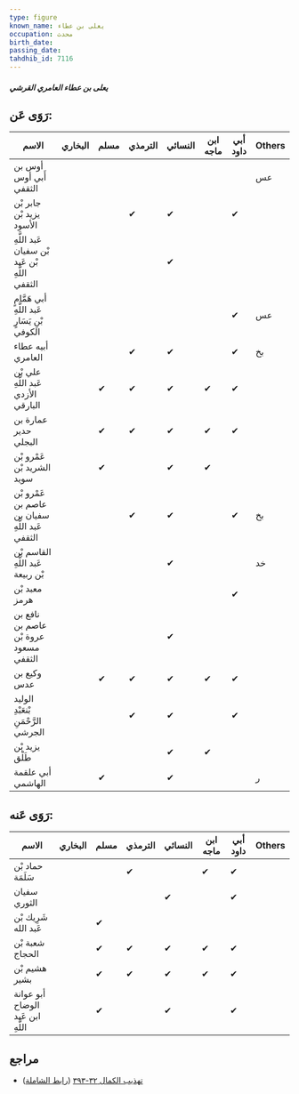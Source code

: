 ```yaml
---
type: figure
known_name: يعلى بن عطاء
occupation: محدث
birth_date:
passing_date:
tahdhib_id: 7116
---
```

##### يعلى بن عطاء العامري القرشي

## رَوَى عَن:
| الاسم                                           | البخاري | مسلم | الترمذي | النسائي | ابن ماجه | أبي داود | Others |
| ----------------------------------------------- | ------- | ---- | ------- | ------- | -------- | -------- | ------ |
| أوس بن أَبي أوس الثقفي                          |         |      |         |         |          |          | عس     |
| جابر بْن يزيد بْن الأسود                        |         |      | ✔       | ✔       |          | ✔        |        |
| عَبد اللَّهِ بْن سفيان بْن عَبد اللَّهِ الثقفي  |         |      |         | ✔       |          |          |        |
| أبي هَمَّامٍ عَبد اللَّهِ بْنِ يَسَارٍ الكوفي   |         |      |         |         |          | ✔        | عس     |
| أبيه عطاء العامري                               |         |      | ✔       | ✔       |          | ✔        | بخ     |
| علي بْن عَبد اللَّهِ الأزدي البارقي             |         | ✔    | ✔       | ✔       | ✔        | ✔        |        |
| عمارة بن حدير البجلي                            |         | ✔    | ✔       | ✔       | ✔        | ✔        |        |
| عَمْرو بْن الشريد بْن سويد                      |         | ✔    |         | ✔       | ✔        |          |        |
| عَمْرو بْن عاصم بن سفيان بن عَبد اللَّهِ الثقفي |         |      | ✔       | ✔       |          | ✔        | بخ     |
| القاسم بْن عَبد اللَّهِ بْن ربيعة               |         |      |         | ✔       |          |          | خد     |
| معبد بْن هرمز                                   |         |      |         |         |          | ✔        |        |
| نافع بن عاصم بن عروة بْن مسعود الثقفي           |         |      |         | ✔       |          |          |        |
| وكيع بن عدس                                     |         | ✔    | ✔       | ✔       | ✔        | ✔        |        |
| الوليد بْنعَبْدِ الرَّحْمَنِ الجرشي             |         |      | ✔       | ✔       |          | ✔        |        |
| يزيد بْن طَلْق                                  |         |      |         | ✔       | ✔        |          |        |
| أبي علقمة الهاشمي                               |         | ✔    |         | ✔       |          |          | ر      |
## رَوَى عَنه:
| الاسم                             | البخاري | مسلم | الترمذي | النسائي | ابن ماجه | أبي داود | Others |
| --------------------------------- | ------- | ---- | ------- | ------- | -------- | -------- | ------ |
| حماد بْن سَلَمَة                  |         |      | ✔       |         | ✔        | ✔        |        |
| سفيان الثوري                      |         |      |         | ✔       |          | ✔        |        |
| شَرِيك بْن عَبد الله              |         | ✔    |         |         |          |          |        |
| شعبة بْن الحجاج                   |         | ✔    | ✔       | ✔       | ✔        | ✔        |        |
| هشيم بْن بشير                     |         | ✔    | ✔       | ✔       | ✔        | ✔        |        |
| أبو عوانة الوضاح ابن عَبد اللَّهِ |         | ✔    |         | ✔       |          | ✔        |        |
## مراجع
- [تهذيب الكمال ٣٢-٣٩٣](obsidian://open?vault=Tahdhib-al-Kamal&file=Figures/٧١١٦-يعلى%20بن%20عطاء%20العامري%20القرشي) ([رابط الشاملة](https://shamela.ws/book/3722/17507))